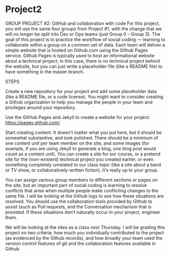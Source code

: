 # Project2
GROUP PROJECT #2: GitHub and collaboration with code
For this project, you will use the same four groups from Project #1, with the change that we will no longer be split into Dev or Ops teams (just Group 0 – Group 3). The goal of this project is to practice the workflow of social coding — learning to collaborate within a group on a common set of data. Each team will deliver a simple website that is hosted on Github.com using the Github Pages service. Github Pages is typically used to host an informational website about a technical project; in this case, there is no technical project behind the website, but you can just write a placeholder file (like a README file) to have something in the master branch.

STEPS

Create a new repository for your project and add some placeholder data (like a README file, or a code license). You might want to consider creating a Github organization to help you manage the people in your team and privileges around your repository.

Use the GitHub Pages and Jekyll to create a website for your project: https://pages.github.com/

Start creating content. It doesn’t matter what you put here, but it should be somewhat substantive, and look polished. There should be a minimum of one content unit per team member on the site, and some images (for example, if you are using Jekyll to generate a blog, one blog post would count as a content unit). You can create a site for our course, or a pretend site for the (non-existent) technical project you created earlier, or even something completely unrelated to our class topic (like a site about a band or TV show, or collaboratively-written fiction). It’s really up to your group.

You can assign various group members to different sections or pages on the site, but an important part of social coding is learning to resolve conflicts that arise when multiple people make conflicting changes to the same file. I will be looking at the Github logs to see how these situations are resolved. You should use the collaboration tools provided by Github to assist (such as Pull requests, and the Conversation mechanism that is provided. If these situations don’t naturally occur in your project, engineer them.

We will be looking at the sites as a class next Thursday. I will be grading this project on two criteria: how much you individually contributed to the project (as evidenced by the Github records), and how broadly your team used the version control features of git and the collaboration features available in Github.

